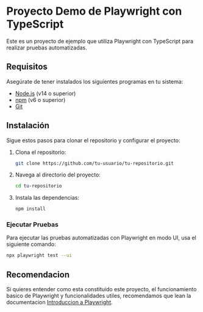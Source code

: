 # Proyecto Demo de Playwright con TypeScript

Este es un proyecto de ejemplo que utiliza Playwright con TypeScript para realizar pruebas automatizadas.

## Requisitos

Asegúrate de tener instalados los siguientes programas en tu sistema:

- [Node.js](https://nodejs.org/) (v14 o superior)
- [npm](https://www.npmjs.com/) (v6 o superior)
- [Git](https://git-scm.com/)

## Instalación

Sigue estos pasos para clonar el repositorio y configurar el proyecto:

1. Clona el repositorio:
    ```bash
    git clone https://github.com/tu-usuario/tu-repositorio.git
    ```

2. Navega al directorio del proyecto:
    ```bash
    cd tu-repositorio
    ```

3. Instala las dependencias:
    ```bash
    npm install
    ```


### Ejecutar Pruebas

Para ejecutar las pruebas automatizadas con Playwright en modo UI, usa el siguiente comando:

```bash
npx playwright test --ui
```

## Recomendacion

Si quieres entender como esta constituido este proyecto, el funcionamiento basico de Playwright y funcionalidades utiles, recomendamos que lean la documentacion [Introduccion a Playwright](https://itti-digital.atlassian.net/wiki/spaces/ITTIPlatform/pages/141746667621/Introducci+n+a+Playwright).

